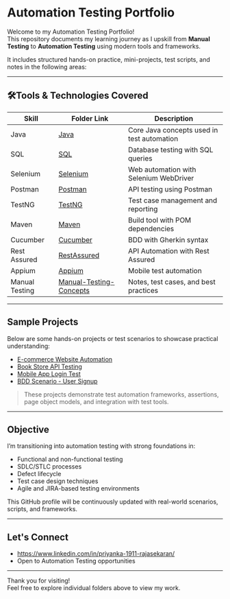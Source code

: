 #  Automation Testing Portfolio

Welcome to my Automation Testing Portfolio!  
This repository documents my learning journey as I upskill from **Manual Testing** to **Automation Testing** using modern tools and frameworks.

It includes structured hands-on practice, mini-projects, test scripts, and notes in the following areas:

---

## 🛠Tools & Technologies Covered

| Skill             | Folder Link                                   | Description                                 |
|-------------------|-----------------------------------------------|---------------------------------------------|
| Java              | [Java](./Java)                                | Core Java concepts used in test automation  |
| SQL               | [SQL](./SQL)                                  | Database testing with SQL queries           |
| Selenium          | [Selenium](./Selenium)                        | Web automation with Selenium WebDriver      |
| Postman           | [Postman](./Postman)                          | API testing using Postman                   |
| TestNG            | [TestNG](./TestNG)                            | Test case management and reporting          |
| Maven             | [Maven](./Maven)                              | Build tool with POM dependencies            |
| Cucumber          | [Cucumber](./Cucumber)                        | BDD with Gherkin syntax                     |
| Rest Assured      | [RestAssured](./RestAssured)                  | API Automation with Rest Assured            |
| Appium            | [Appium](./Appium)                            | Mobile test automation                      |
| Manual Testing    | [Manual-Testing-Concepts](./Manual-Testing-Concepts) | Notes, test cases, and best practices |

---

##  Sample Projects

Below are some hands-on projects or test scenarios to showcase practical understanding:

- [E-commerce Website Automation](./Selenium/EcommerceLoginTest.java)
- [Book Store API Testing](./RestAssured/BookStoreAPI.java)
- [Mobile App Login Test](./Appium/LoginTest.java)
- [BDD Scenario - User Signup](./Cucumber/SignupFeature.feature)

> These projects demonstrate test automation frameworks, assertions, page object models, and integration with test tools.

---

## Objective

I’m transitioning into automation testing with strong foundations in:

- Functional and non-functional testing
- SDLC/STLC processes
- Defect lifecycle
- Test case design techniques
- Agile and JIRA-based testing environments

This GitHub profile will be continuously updated with real-world scenarios, scripts, and frameworks.

---

## Let's Connect

- https://www.linkedin.com/in/priyanka-1911-rajasekaran/
- Open to Automation Testing opportunities

---

Thank you for visiting!  
Feel free to explore individual folders above to view my work.
